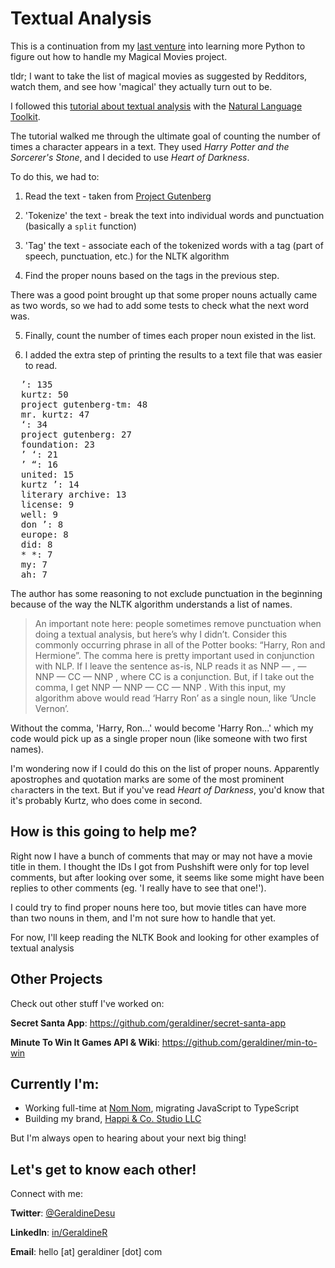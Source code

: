 # Textual Analysis

This is a continuation from my [last venture](https://github.com/geraldiner/python-test) into learning more Python to figure out how to handle my Magical Movies project.

tldr; I want to take the list of magical movies as suggested by Redditors, watch them, and see how 'magical' they actually turn out to be.

I followed this [tutorial about textual analysis](https://medium.com/agatha-codes/using-textual-analysis-to-quantify-a-cast-of-characters-4f3baecdb5c) with the [Natural Language Toolkit](https://www.nltk.org/).

The tutorial walked me through the ultimate goal of counting the number of times a character appears in a text. They used *Harry Potter and the Sorcerer's Stone*, and I decided to use *Heart of Darkness*.

To do this, we had to:
1. Read the text - taken from [Project Gutenberg](https://www.gutenberg.org/)

2. 'Tokenize' the text - break the text into individual words and punctuation (basically a `split` function)

3. 'Tag' the text - associate each of the tokenized words with a tag (part of speech, punctuation, etc.) for the NLTK algorithm

4. Find the proper nouns based on the tags in the previous step. 

  There was a good point brought up that some proper nouns actually came as two words, so we had to add some tests to check what the next word was.

5. Finally, count the number of times each proper noun existed in the list.

6. I added the extra step of printing the results to a text file that was easier to read.

<pre>
  ’: 135
  kurtz: 50
  project gutenberg-tm: 48
  mr. kurtz: 47
  ‘: 34
  project gutenberg: 27
  foundation: 23
  ’ ‘: 21
  ’ “: 16
  united: 15
  kurtz ’: 14
  literary archive: 13
  license: 9
  well: 9
  don ’: 8
  europe: 8
  did: 8
  * *: 7
  my: 7
  ah: 7
</pre>

The author has some reasoning to not exclude punctuation in the beginning because of the way the NLTK algorithm understands a list of names. 

> An important note here: people sometimes remove punctuation when doing a textual analysis, but here’s why I didn’t. Consider this commonly occurring phrase in all of the Potter books: “Harry, Ron and Hermione”. The comma here is pretty important used in conjunction with NLP. If I leave the sentence as-is, NLP reads it as NNP — , — NNP — CC — NNP , where CC is a conjunction. But, if I take out the comma, I get NNP — NNP — CC — NNP . With this input, my algorithm above would read ‘Harry Ron’ as a single noun, like ‘Uncle Vernon’.

Without the comma, 'Harry, Ron...' would become 'Harry Ron...' which my code would pick up as a single proper noun (like someone with two first names).

I'm wondering now if I could do this on the list of proper nouns. Apparently apostrophes and quotation marks are some of the most prominent `char`acters in the text. But if you've read *Heart of Darkness*, you'd know that it's probably Kurtz, who does come in second.

## How is this going to help me?
Right now I have a bunch of comments that may or may not have a movie title in them. I thought the IDs I got from Pushshift were only for top level comments, but after looking over some, it seems like some might have been replies to other comments (eg. 'I really have to see that one!').

I could try to find proper nouns here too, but movie titles can have more than two nouns in them, and I'm not sure how to handle that yet.

For now, I'll keep reading the NLTK Book and looking for other examples of textual analysis














## Other Projects

Check out other stuff I've worked on:

**Secret Santa App**: https://github.com/geraldiner/secret-santa-app

**Minute To Win It Games API & Wiki**: https://github.com/geraldiner/min-to-win

## Currently I'm:

- Working full-time at <a target="_blank" href="https://nomnomnow.com">Nom Nom</a>, migrating JavaScript to TypeScript
- Building my brand, <a target="_blank" href="https://happiandco.com">Happi & Co. Studio LLC</a>

But I'm always open to hearing about your next big thing!

## Let's get to know each other!

Connect with me:

**Twitter**: [@GeraldineDesu](https://twitter.com/geraldinedesu)

**LinkedIn**: [in/GeraldineR](https://linkedin.com/in/geraldiner)

**Email**: hello [at] geraldiner [dot] com
